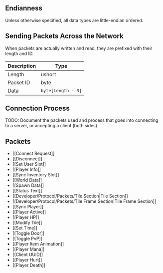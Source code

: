 ## Endianness
Unless otherwise specified, all data types are little-endian ordered.

## Sending Packets Across the Network
When packets are actually written and read, they are prefixed with their length and ID.

| Description | Type |
|-------------|------|
| Length      | ushort |
| Packet ID   | byte |
| Data        | `byte[Length - 3]` |

## Connection Process
TODO: Document the packets used and process that goes into connecting to a server, or accepting a client (both sides).

## Packets
- [[Connect Request]]
- [[Disconnect]]
- [[Set User Slot]]
- [[Player Info]]
- [[Sync Inventory Slot]]
- [[World Data]]
- [[Spawn Data]]
- [[Status Text]]
- [[Developer/Protocol/Packets/Tile Section|Tile Section]]
- [[Developer/Protocol/Packets/Tile Frame Section|Tile Frame Section]]
- [[Sync Player]]
- [[Player Active]]
- [[Player HP]]
- [[Modify Tile]]
- [[Set Time]]
- [[Toggle Door]]
- [[Toggle PvP]]
- [[Player Item Animation]]
- [[Player Mana]]
- [[Client UUID]]
- [[Player Hurt]]
- [[Player Death]]